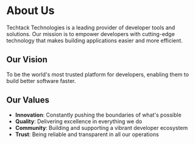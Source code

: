 # About Us

Techtack Technologies is a leading provider of developer tools and solutions. Our mission is to empower developers with cutting-edge technology that makes building applications easier and more efficient.

## Our Vision

To be the world's most trusted platform for developers, enabling them to build better software faster.

## Our Values

- **Innovation**: Constantly pushing the boundaries of what's possible
- **Quality**: Delivering excellence in everything we do
- **Community**: Building and supporting a vibrant developer ecosystem
- **Trust**: Being reliable and transparent in all our operations